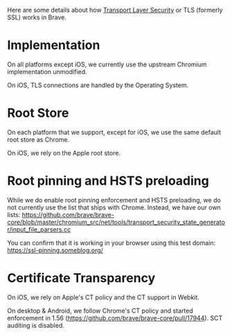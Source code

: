 Here are some details about how [Transport Layer Security](https://en.wikipedia.org/wiki/Transport_Layer_Security) or TLS (formerly SSL) works in Brave.

# Implementation

On all platforms except iOS, we currently use the upstream Chromium implementation unmodified.

On iOS, TLS connections are handled by the Operating System.

# Root Store

On each platform that we support, except for iOS, we use the same default root store as Chrome.

On iOS, we rely on the Apple root store.

# Root pinning and HSTS preloading

While we do enable root pinning enforcement and HSTS preloading, we do not currently use the list that ships with Chrome. Instead, we have our own lists: https://github.com/brave/brave-core/blob/master/chromium_src/net/tools/transport_security_state_generator/input_file_parsers.cc

You can confirm that it is working in your browser using this test domain: https://ssl-pinning.someblog.org/

# Certificate Transparency

On iOS, we rely on Apple's CT policy and the CT support in Webkit.

On desktop & Android, we follow Chrome's CT policy and started enforcement in 1.56 (https://github.com/brave/brave-core/pull/17944). SCT auditing is disabled.